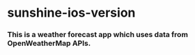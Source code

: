 # sunshine-ios-version
### This is a weather forecast app which uses data from OpenWeatherMap APIs. 
